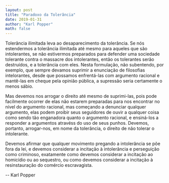 ```yaml
---
layout: post
title: "Paradoxo da Tolerância"
date: 2019-01-31
author: "Karl Popper"
math: false
---
```


Tolerância ilimitada leva ao desaparecimento da tolerância. Se nós estendermos a tolerância ilimitada até mesmo para aqueles que são intolerantes, se não estivermos preparados para defender uma sociedade tolerante contra o massacre dos intolerantes, então os tolerantes serão destruídos, e a tolerância com eles. Nesta formulação, não subentendo, por exemplo, que sempre devamos suprimir a enunciação de filosofias intelorantes, desde que possamos enfrentá-las com argumento racional e mantê-las em cheque pela opinião pública, a supressão seria certamente o menos sábio.

Mas devemos nos arrogar o direito até mesmo de suprimi-las, pois pode facilmente ocorrer de elas não estarem preparadas para nos encontrar no nível do argumento racional, mas começando a denunciar qualquer argumento, elas podem proibir seus seguidores de ouvir a qualquer coisa como sendo tão enganadora quanto o argumento racional, e ensiná-los a responder a argumentos atravéss do uso de seus punhos. Devemos, portanto, arrogar-nos, em nome da tolerância, o direito de não tolerar o intolerante.

Devemos afirmar que qualquer movimento pregando a intolerância se põe fora da lei, e devemos considerar a incitação à intolerância e perseguição como criminoso, exatamente como devemos considerar a incitação ao homicídio ou ao sequestro, ou como devemos considerar a incitação à resinstauração do comércio escravagista.

-- Karl Popper
